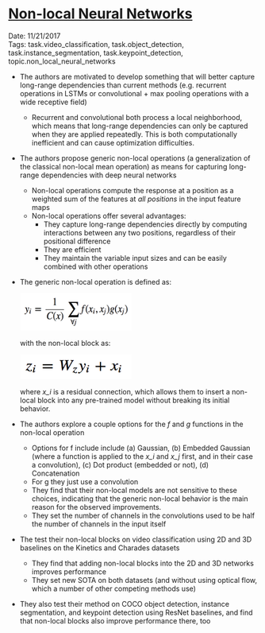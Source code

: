 # [Non-local Neural Networks](https://arxiv.org/abs/1711.07971)

Date: 11/21/2017  
Tags: task.video_classification, task.object_detection, task.instance_segmentation, task.keypoint_detection, topic.non_local_neural_networks

- The authors are motivated to develop something that will better capture long-range dependencies than current methods (e.g. recurrent operations in LSTMs or convolutional + max pooling operations with a wide receptive field)
    - Recurrent and convolutional both process a local neighborhood, which means that long-range dependencies can only be captured when they are applied repeatedly. This is both computationally inefficient and can cause optimization difficulties.
- The authors propose generic non-local operations (a generalization of the classical non-local mean operation) as means for capturing long-range dependencies with deep neural networks
    - Non-local operations compute the response at a position as a weighted sum of the features at *all positions* in the input feature maps
    - Non-local operations offer several advantages:
        - They capture long-range dependencies directly by computing interactions between any two positions, regardless of their positional difference
        - They are efficient
        - They maintain the variable input sizes and can be easily combined with other operations
- The generic non-local operation is defined as:

    <img src="./images/non_local_operation.png" width="225" height="75">

  with the non-local block as:
  
    <img src="./images/non_local_block.png" width="225" height="50">
  
  where *x_i* is a residual connection, which allows them to insert a non-local block into any pre-trained model without breaking its initial behavior.
  
- The authors explore a couple options for the *f* and *g* functions in the non-local operation
    - Options for f include include (a) Gaussian, (b) Embedded Gaussian (where a function is applied to the *x_i* and *x_j* first, and in their case a convolution), (c) Dot product (embedded or not), (d) Concatenation
    - For g they just use a convolution
    - They find that their non-local models are not sensitive to these choices, indicating that the generic non-local behavior is the main reason for the observed improvements.
    - They set the number of channels in the convolutions used to be half the number of channels in the input itself
- The test their non-local blocks on video classification using 2D and 3D baselines on the Kinetics and Charades datasets
    - They find that adding non-local blocks into the 2D and 3D networks improves performance
    - They set new SOTA on both datasets (and without using optical flow, which a number of other competing methods use)
- They also test their method on COCO object detection, instance segmentation, and keypoint detection using ResNet baselines, and find that non-local blocks also improve performance there, too
